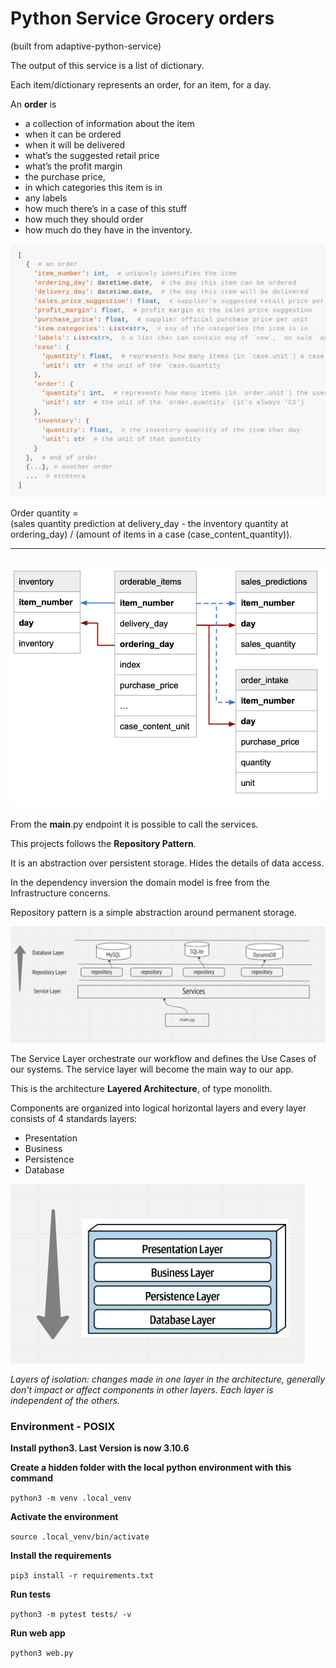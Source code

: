 # Python Service Grocery orders
(built from adaptive-python-service)

The output of this service is a list of dictionary.

Each item/dictionary represents an order, for an item, for a day.

An **order** is 
- a collection of information about the item
- when it can be ordered 
- when it will be delivered
- what’s the suggested retail price
- what’s the profit margin
- the purchase price, 
- in which categories this item is in
- any labels
- how much there’s in a case of this stuff
- how much they should order
- how much do they have in the inventory.



![sample_order_dict.jpg](static%2Fsample_order_dict.jpg)

Order quantity =  
(sales quantity prediction at delivery_day - the inventory quantity at ordering_day) / (amount of items in a case (case_content_quantity)).

---------------------------------------
![database_diagram.jpg](static%2Fdatabase_diagram.jpg)
----------------------------------------------------------------
From the **main**.py endpoint it is possible to call the services.


This projects follows the **Repository Pattern**.

It is an abstraction over persistent storage.
Hides the details of data access.

In the dependency inversion the domain model is free from the Infrastructure concerns.

Repository pattern is a simple abstraction
around permanent storage. 


![RepositoryPattern.jpg](static%2FRepositoryPattern.jpg)

The Service Layer orchestrate our workflow and defines the Use Cases of our systems.
The service layer will become the main way to our app.

This is the architecture **Layered Architecture**, of type monolith.

Components are organized into logical horizontal layers and every layer consists of 4 standards layers:

* Presentation
* Business
* Persistence
* Database

![Layers.jpg](static%2FLayers.jpg)

_Layers of isolation: changes made in one layer in the architecture, generally don't impact
or affect components in other layers.
Each layer is independent of the others._



### Environment - POSIX
**Install python3. Last Version is now 3.10.6**

**Create a hidden folder with the local python environment with this command**

`python3 -m venv .local_venv`


**Activate the environment**

`source .local_venv/bin/activate`

**Install the requirements**

`pip3 install -r requirements.txt`

**Run tests**

`python3 -m pytest tests/ -v`

**Run web app**

`python3 web.py`
